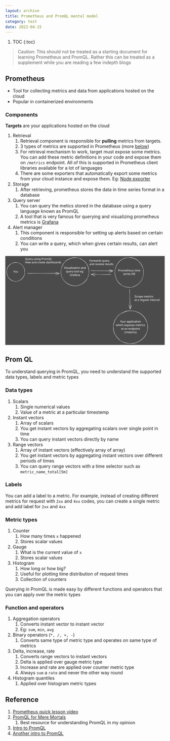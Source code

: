 ```yaml
---
layout: archive
title: Prometheus and PromQL mental model
category: test
date: 2022-04-15
---
```



1. TOC
{:toc}

> Caution: This should not be treated as a starting document for learning Prometheus and PromQL. Rather this can be treated as a supplement while you are reading a few indepth blogs

## Prometheus

- Tool for collecting metrics and data from applications hosted on the cloud
- Popular in containerized environments

### Components

**Targets** are your applications hosted on the cloud

1. Retrieval
    1. Retrieval component is responsible for **pulling** metrics from targets.
    2. 3 types of metrics are supported in Prometheus (more [below](#metric-types))
    3. For retrieval mechanism to work, target must expose some metrics. You can add these metric definitions in your code and expose them on `/metrics` endpoint. All of this is supported in Prometheus client libraries available for a lot of languages
    4. There are some exporters that automatically export some metrics from your cloud instance and expose them. Eg: [Node exporter](https://github.com/prometheus/node_exporter)
2. Storage
    1. After retrieving, prometheus stores the data in time series format in a database
3. Query server
    1. You can query the metics stored in the database using a query language known as PromQL
    2. A tool that is very famous for querying and visualizing prometheus metrics is [Grafana](https://grafana.com/)
4. Alert manager
    1. This component is responsible for setting up alerts based on certain conditions
    2. You can write a query, which when gives certain results, can alert you

![image](/assets/images/Prometheus.svg)

## Prom QL

To understand querying in PromQL, you need to understand the supported data types, labels and metric types

### Data types

1. Scalars
    1. Single numerical values
    2. Value of a metric at a particular timestemp
2. Instant vectors
    1. Array of scalars
    2. You get instant vectors by aggregating scalars over single point in time
    3. You can query instant vectors directly by name
3. Range vectors
    1. Array of instant vectors (effectively array of array)
    2. You get instant vectors by aggregating instant vectors over different periods of times
    3. You can query range vectors with a time selector such as `metric_name_total[5m]`

### Labels

You can add a label to a metric. For example, instead of creating different metrics for request with `2xx` and `4xx` codes, you can create a single metric and add label for `2xx` and `4xx`

### Metric types

1. Counter
    1. How many times `x` happened
    2. Stores scalar values
2. Gauge
    1. What is the current value of `x`
    2. Stores scalar values
3. Histogram
    1. How long or how big?
    2. Useful for plotting time distribution of request times
    3. Collection of counters

Querying in PromQL is made easy by different functions and operators that you can apply over the metric types

### Function and operators

1. Aggregation operators
    1. Converts instant vector to instant vector
    2. Eg: `sum`, `min`, `avg`
2. Binary operators (`*, /, +, -`)
    1. Converts same type of metric type and operates on same type of metrics
3. Delta, increase, rate
    1. Converts range vectors to instant vectors
    2. Delta is applied over gauge metric type
    3. Increase and rate are applied over counter metric type
    4. Always `sum` a `rate` and never the other way round
4. Histogram quantiles
    1. Applied over histogram metric types

## Reference

1. [Prometheus quick lesson video](https://www.youtube.com/watch?v=h4Sl21AKiDg)
2. [PromQL for Mere Mortals](https://www.youtube.com/watch?v=hTjHuoWxsks)
    1. Best resource for understanding PromQL in my opinion
3. [Intro to PromQL](https://grafana.com/blog/2020/02/04/introduction-to-promql-the-prometheus-query-language/)
4. [Another intro to PromQL](https://timber.io/blog/promql-for-humans/)
